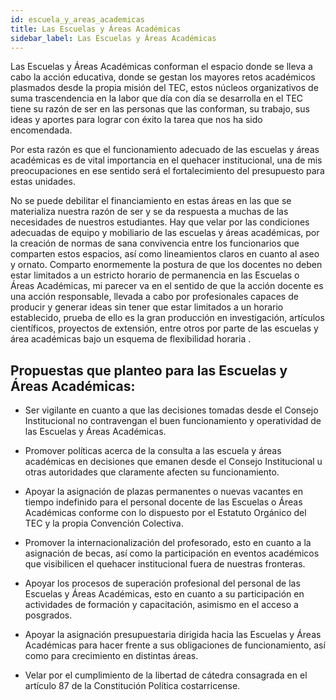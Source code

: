 ```yaml
---
id: escuela_y_areas_academicas
title: Las Escuelas y Áreas Académicas
sidebar_label: Las Escuelas y Áreas Académicas
---
```

Las Escuelas y Áreas Académicas conforman el espacio donde se lleva a cabo la acción educativa, donde se gestan los mayores retos académicos plasmados desde la propia misión del TEC, estos núcleos organizativos de suma trascendencia en la labor que día con día se desarrolla en el TEC tiene su razón de ser en las personas que las conforman, su trabajo, sus ideas y aportes para lograr con éxito la tarea que nos ha sido encomendada. 

Por esta razón es que el funcionamiento adecuado de las escuelas y áreas académicas es de vital importancia en el quehacer institucional, una de mis preocupaciones en ese sentido será el fortalecimiento del presupuesto para estas unidades.

No se puede debilitar el financiamiento en estas áreas en las que se materializa nuestra razón de ser y se da respuesta a muchas de las necesidades de nuestros estudiantes. Hay que velar por las condiciones adecuadas de equipo y mobiliario de las escuelas y áreas académicas, por la creación de normas de sana convivencia entre los funcionarios que comparten estos espacios, así como lineamientos claros en cuanto al aseo y ornato. Comparto enormemente la postura de que los docentes no deben estar limitados a un estricto horario de permanencia en las Escuelas o Áreas Académicas, mi parecer va en el sentido de que la acción docente es una acción responsable, llevada a cabo por profesionales capaces de producir y generar ideas sin tener que estar limitados a un horario establecido, prueba de ello es la gran producción en investigación, artículos científicos, proyectos de extensión, entre otros por parte de las escuelas y área académicas bajo un esquema de flexibilidad horaria .

## Propuestas que planteo para las Escuelas y Áreas Académicas:

- Ser vigilante en cuanto a que las decisiones tomadas desde el Consejo Institucional no contravengan el buen funcionamiento y operatividad de las Escuelas y Áreas Académicas.

- Promover políticas acerca de la consulta a las escuela y áreas académicas en decisiones que emanen desde el Consejo Institucional u otras autoridades que claramente afecten su funcionamiento.

- Apoyar la asignación de plazas permanentes o nuevas vacantes en tiempo indefinido para el personal docente de las Escuelas o Áreas Académicas conforme con lo dispuesto por el Estatuto Orgánico del TEC y la propia Convención Colectiva.

- Promover la internacionalización del profesorado, esto en cuanto a la asignación de becas, así como la participación en eventos académicos que visibilicen el quehacer institucional fuera de nuestras fronteras.

- Apoyar los procesos de superación profesional del personal de las Escuelas y Áreas Académicas, esto en cuanto a su participación en actividades de formación y capacitación, asimismo en el acceso a posgrados.

- Apoyar la asignación presupuestaria dirigida hacia las Escuelas y Áreas Académicas para hacer frente a sus obligaciones de funcionamiento, así como para crecimiento en distintas áreas.

- Velar por el cumplimiento de la libertad de cátedra consagrada en el artículo 87 de la Constitución Política costarricense.
